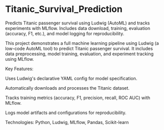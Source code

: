 # Titanic_Survival_Prediction
Predicts Titanic passenger survival using Ludwig (AutoML) and tracks experiments with MLflow. Includes data download, training, evaluation (accuracy, F1, etc.), and model logging for reproducibility.


This project demonstrates a full machine learning pipeline using Ludwig (a low-code AutoML tool) to predict Titanic passenger survival. It includes data preprocessing, model training, evaluation, and experiment tracking using MLflow.

Key Features:

Uses Ludwig's declarative YAML config for model specification.

Automatically downloads and processes the Titanic dataset.

Tracks training metrics (accuracy, F1, precision, recall, ROC AUC) with MLflow.

Logs model artifacts and configurations for reproducibility.

Technologies: Python, Ludwig, MLflow, Pandas, Scikit-learn
